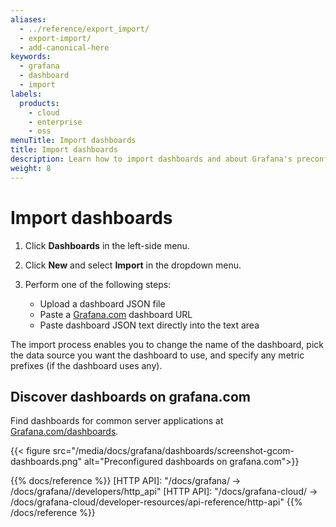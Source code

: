 ```yaml
---
aliases:
  - ../reference/export_import/
  - export-import/
  - add-canonical-here
keywords:
  - grafana
  - dashboard
  - import
labels:
  products:
    - cloud
    - enterprise
    - oss
menuTitle: Import dashboards
title: Import dashboards
description: Learn how to import dashboards and about Grafana's preconfigured dashboards
weight: 8
---
```


# Import dashboards

1. Click **Dashboards** in the left-side menu.
1. Click **New** and select **Import** in the dropdown menu.
1. Perform one of the following steps:

   - Upload a dashboard JSON file
   - Paste a [Grafana.com](https://grafana.com) dashboard URL
   - Paste dashboard JSON text directly into the text area

The import process enables you to change the name of the dashboard, pick the data source you want the dashboard to use, and specify any metric prefixes (if the dashboard uses any).

## Discover dashboards on grafana.com

Find dashboards for common server applications at [Grafana.com/dashboards](https://grafana.com/dashboards).

{{< figure src="/media/docs/grafana/dashboards/screenshot-gcom-dashboards.png" alt="Preconfigured dashboards on grafana.com">}}

{{% docs/reference %}}
[HTTP API]: "/docs/grafana/ -> /docs/grafana/<GRAFANA VERSION>/developers/http_api"
[HTTP API]: "/docs/grafana-cloud/ -> /docs/grafana-cloud/developer-resources/api-reference/http-api"
{{% /docs/reference %}}

